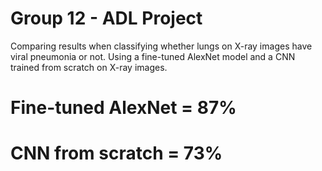 # Group 12 - ADL Project
Comparing results when classifying whether lungs on X-ray images have viral pneumonia or not. Using a fine-tuned AlexNet model and a CNN trained from scratch on X-ray images.
# Fine-tuned AlexNet = 87%
# CNN from scratch = 73%
